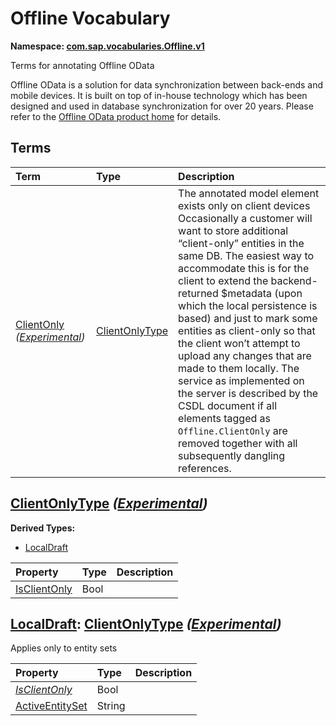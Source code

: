 # Offline Vocabulary
**Namespace: [com.sap.vocabularies.Offline.v1](Offline.xml)**

Terms for annotating Offline OData


Offline OData is a solution for data synchronization between back-ends and mobile devices.
It is built on top of in-house technology which has been designed and used in database synchronization for over 20 years.
Please refer to the [Offline OData product home](https://help.sap.com/doc/f53c64b93e5140918d676b927a3cd65b/Cloud/en-US/docs-en/guides/features/offline/overview.html) for details.
        


## Terms

Term|Type|Description
:---|:---|:----------
[ClientOnly](./Offline.xml#L41:~:text=<Term%20Name="-,ClientOnly,-") *([Experimental](Common.md#Experimental))*|[ClientOnlyType](#ClientOnlyType)|<a name="ClientOnly"></a>The annotated model element exists only on client devices<br>Occasionally a customer will want to store additional “client-only” entities in the same DB. The easiest way to accommodate this is for the client to extend the backend-returned $metadata (upon which the local persistence is based) and just to mark some entities as client-only so that the client won’t attempt to upload any changes that are made to them locally. The service as implemented on the server is described by the CSDL document if all elements tagged as `Offline.ClientOnly` are removed together with all subsequently dangling references.

## <a name="ClientOnlyType"></a>[ClientOnlyType](./Offline.xml#L54:~:text=<ComplexType%20Name="-,ClientOnlyType,-") *([Experimental](Common.md#Experimental))*


**Derived Types:**
- [LocalDraft](#LocalDraft)

Property|Type|Description
:-------|:---|:----------
[IsClientOnly](./Offline.xml#L56:~:text=<ComplexType%20Name="-,ClientOnlyType,-")|Bool|

## <a name="LocalDraft"></a>[LocalDraft](./Offline.xml#L58:~:text=<ComplexType%20Name="-,LocalDraft,-"): [ClientOnlyType](#ClientOnlyType) *([Experimental](Common.md#Experimental))*
Applies only to entity sets

Property|Type|Description
:-------|:---|:----------
[*IsClientOnly*](./Offline.xml#L56:~:text=<ComplexType%20Name="-,ClientOnlyType,-")|Bool|
[ActiveEntitySet](./Offline.xml#L61:~:text=<ComplexType%20Name="-,LocalDraft,-")|String|
